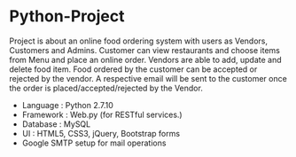 # Python-Project

  Project is about an online food ordering system with users as Vendors, Customers and Admins. Customer can view restaurants and choose items from Menu and place an online order. Vendors are able to add, update and delete food item. Food ordered by the customer can be accepted or rejected by the vendor. A respective email will be sent to the customer once the order is placed/accepted/rejected by the Vendor.
  
- Language : Python 2.7.10
- Framework : Web.py (for RESTful services.)
- Database : MySQL
- UI : HTML5, CSS3, jQuery, Bootstrap forms
- Google SMTP setup for mail operations
